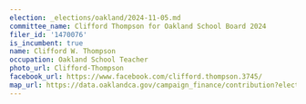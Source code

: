```yaml
---
election: _elections/oakland/2024-11-05.md
committee_name: Clifford Thompson for Oakland School Board 2024
filer_id: '1470076'
is_incumbent: true
name: Clifford W. Thompson
occupation: Oakland School Teacher
photo_url: Clifford-Thompson
facebook_url: https://www.facebook.com/clifford.thompson.3745/
map_url: https://data.oaklandca.gov/campaign_finance/contribution?electionYear=2024&candidates=1470076&since=2021-07-07&until=2024-08-09
---
```

